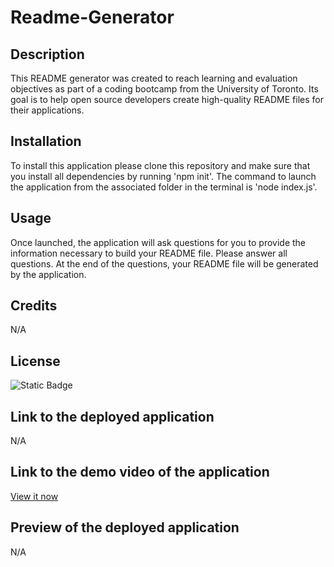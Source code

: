 # Readme-Generator

## Description

This README generator was created to reach learning and evaluation objectives as part of a coding bootcamp from the University of Toronto. Its goal is to help open source developers create high-quality README files for their applications.

## Installation

To install this application please clone this repository and make sure that you install all dependencies by running 'npm init'. The command to launch the application from the associated folder in the terminal is 'node index.js'.

## Usage

Once launched, the application will ask questions for you to provide the information necessary to build your README file. Please answer all questions. At the end of the questions, your README file will be generated by the application.

## Credits

N/A

## License

![Static Badge](https://img.shields.io/badge/MIT_Licence-blue)

## Link to the deployed application

N/A

## Link to the demo video of the application

[View it now](https://drive.google.com/file/d/1UaF0cP1IxUqe_Gx8OyPXV0w1Tu47yeqC/view?usp=share_link)

## Preview of the deployed application

N/A
